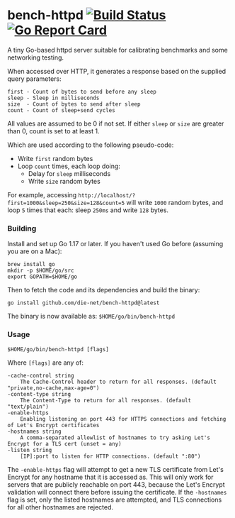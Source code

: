# bench-httpd [![Build Status](https://github.com/die-net/bench-httpd/actions/workflows/go-test.yml/badge.svg)](https://github.com/die-net/bench-httpd/actions/workflows/go-test.yml) [![Go Report Card](https://goreportcard.com/badge/github.com/die-net/bench-httpd)](https://goreportcard.com/report/github.com/die-net/bench-httpd)

A tiny Go-based httpd server suitable for calibrating benchmarks and some networking testing.

When accessed over HTTP, it generates a response based on the supplied query parameters:

    first - Count of bytes to send before any sleep
    sleep - Sleep in milliseconds
    size  - Count of bytes to send after sleep
    count - Count of sleep+send cycles

All values are assumed to be 0 if not set. If either ```sleep``` or ```size``` are greater than 0, count is set to at least 1.

Which are used according to the following pseudo-code:

* Write ```first``` random bytes
* Loop ```count``` times, each loop doing:
  * Delay for ```sleep``` milliseconds
  * Write ```size``` random bytes

For example, accessing ```http://localhost/?first=1000&sleep=250&size=128&count=5``` will write ```1000``` random bytes, and loop ```5``` times that each: sleep ```250ms``` and write ```128``` bytes.

### Building

Install and set up Go 1.17 or later. If you haven't used Go before (assuming you are on a Mac):

    brew install go
    mkdir -p $HOME/go/src
    export GOPATH=$HOME/go

Then to fetch the code and its dependencies and build the binary:

    go install github.com/die-net/bench-httpd@latest

The binary is now available as: ```$HOME/go/bin/bench-httpd```

### Usage

    $HOME/go/bin/bench-httpd [flags]

Where ```[flags]``` are any of:

    -cache-control string
        The Cache-Control header to return for all responses. (default "private,no-cache,max-age=0")
    -content-type string
        The Content-Type to return for all responses. (default "text/plain")
    -enable-https
        Enabling listening on port 443 for HTTPS connections and fetching of Let's Encrypt certificates
    -hostnames string
        A comma-separated allowlist of hostnames to try asking Let's Encrypt for a TLS cert (unset = any)
    -listen string
        [IP]:port to listen for HTTP connections. (default ":80")

The ```-enable-https``` flag will attempt to get a new TLS certificate from Let's Encrypt for any hostname that it is accessed as.  This will only work for servers that are publicly reachable on port 443, because the Let's Encrypt validation will connect there before issuing the certificate.  If the ```-hostnames``` flag is set, only the listed hostnames are attempted, and TLS connections for all other hostnames are rejected.

